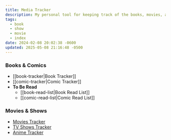 ```yaml
---
title: Media Tracker
description: My personal tool for keeping track of the books, movies, and shows I’m currently enjoying.
tags:
  - book
  - show
  - movie
  - index
date: 2024-02-08 20:02:38 -0600
updated: 2025-05-08 21:16:48 -0500
---
```


### Books & Comics

* [[book-tracker|Book Tracker]]
* [[comic-tracker|Comic Tracker]]
* **To Be Read**
	* [[book-read-list|Book Read List]]
	* [[comic-read-list|Comic Read List]]

### Movies & Shows

- [Movies Tracker](https://simkl.com/7153272/movies/completed/)
- [TV Shows Tracker](https://simkl.com/7153272/tv/completed/)
- [Anime Tracker](https://simkl.com/7153272/anime/completed/)
